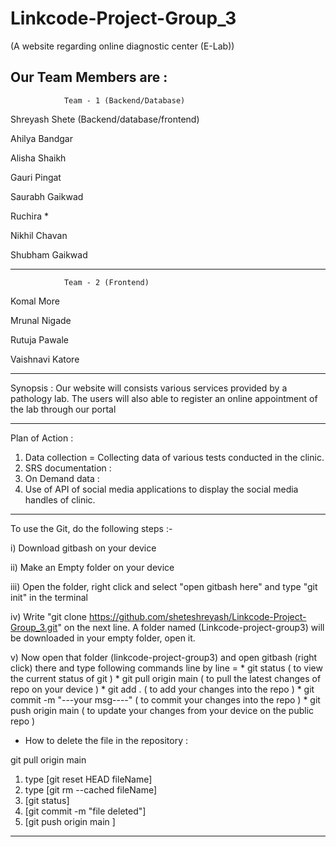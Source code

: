 # Linkcode-Project-Group_3

(A website regarding online diagnostic center (E-Lab))

Our Team Members are :
-----------------------------------------------------------
                Team - 1 (Backend/Database)

Shreyash Shete (Backend/database/frontend)

Ahilya Bandgar 

Alisha Shaikh

Gauri Pingat 

Saurabh Gaikwad

Ruchira *

Nikhil Chavan 

Shubham Gaikwad

-----------------------------------------------------------
                Team - 2 (Frontend) 

Komal More 

Mrunal Nigade 

Rutuja Pawale 

Vaishnavi Katore 

-------------------------------------------------------------


Synopsis :
Our website will consists various services provided by a pathology lab. The users will also able to register an online appointment of the lab through our portal 

-----------------------------------------------------------------

Plan of Action :
1) Data collection = Collecting data of various tests conducted in the clinic.
2) SRS documentation :
3) On Demand data : 
4) Use of API of social media applications to display the social media handles of clinic.

--------------------------------------------------------------------

To use the Git, do the following steps :-

i) Download gitbash on your device

ii) Make an Empty folder on your device

iii) Open the folder, right click and select "open gitbash here" and type "git init" in the terminal

iv) Write "git clone https://github.com/sheteshreyash/Linkcode-Project-Group_3.git" on the next line. A folder named (Linkcode-project-group3) will be downloaded in your empty folder, open it.

v) Now open that folder (linkcode-project-group3) and open gitbash (right click) there and type following commands line by line =
                                                                    *  git status ( to view the current status of git )
                                                                    *  git pull origin main ( to pull the latest changes of repo on your device )
                                                                    *  git add . ( to add your changes into the repo )
                                                                    *  git commit -m "---your msg----" ( to commit your changes into the repo )
                                                                    *  git push origin main ( to update your changes from your device on the public repo )
 

* How to delete the file in the repository :

git pull origin main 
1) type [git reset HEAD fileName]
2) type [git rm --cached fileName]
3) [git status]
4) [git commit -m "file deleted"]
5) [git push origin main ]
----------------------------------------------------------------------------------------------------------------------------------------------------------------
